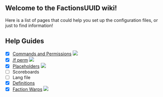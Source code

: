 ## Welcome to the FactionsUUID wiki!
Here is a list of pages that could help you set up the configuration files, or just to find information!

## Help Guides
- [x] [Commands and Permissions](https://github.com/drtshock/Factions/wiki/Commands) ![](https://s9.postimg.org/wkal8ghtr/Untitled-1.png)
- [x] [/f perm](https://github.com/drtshock/Factions/wiki/f-perm) ![](https://s9.postimg.org/wkal8ghtr/Untitled-1.png)
- [x] [Placeholders](https://github.com/drtshock/Factions/wiki/Placeholders) ![](https://s9.postimg.org/wkal8ghtr/Untitled-1.png)
- [ ] Scoreboards
- [ ] Lang file
- [x] [Definitions](https://github.com/drtshock/Factions/wiki/Definitions)
- [x] [Faction Warps](https://github.com/drtshock/Factions/wiki/Password-Protected-Warps) ![](https://s9.postimg.org/wkal8ghtr/Untitled-1.png)